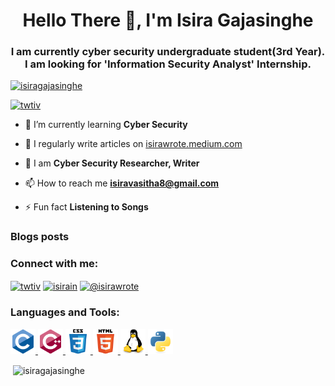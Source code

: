 <h1 align="center">Hello There 👋, I'm Isira Gajasinghe</h1>
<h3 align="center">I am currently cyber security undergraduate student(3rd Year). I am looking for 'Information Security Analyst' Internship.</h3>

<p align="left"> <a href="https://github.com/ryo-ma/github-profile-trophy"><img src="https://github-profile-trophy.vercel.app/?username=isiragajasinghe" alt="isiragajasinghe" /></a> </p>

<p align="left"> <a href="https://twitter.com/twtiv" target="blank"><img src="https://img.shields.io/twitter/follow/twtiv?logo=twitter&style=for-the-badge" alt="twtiv" /></a> </p>

- 🌱 I’m currently learning **Cyber Security**

- 📝 I regularly write articles on [isirawrote.medium.com](isirawrote.medium.com)

- 💬 I am **Cyber Security Researcher, Writer**

- 📫 How to reach me **isiravasitha8@gmail.com**

- ⚡ Fun fact **Listening to Songs**

### Blogs posts
<!-- BLOG-POST-LIST:START -->
<!-- BLOG-POST-LIST:END -->

<h3 align="left">Connect with me:</h3>
<p align="left">
<a href="https://twitter.com/twtiv" target="blank"><img align="center" src="https://raw.githubusercontent.com/rahuldkjain/github-profile-readme-generator/master/src/images/icons/Social/twitter.svg" alt="twtiv" height="30" width="40" /></a>
<a href="https://linkedin.com/in/isirain" target="blank"><img align="center" src="https://raw.githubusercontent.com/rahuldkjain/github-profile-readme-generator/master/src/images/icons/Social/linked-in-alt.svg" alt="isirain" height="30" width="40" /></a>
<a href="https://medium.com/@isirawrote" target="blank"><img align="center" src="https://raw.githubusercontent.com/rahuldkjain/github-profile-readme-generator/master/src/images/icons/Social/medium.svg" alt="@isirawrote" height="30" width="40" /></a>
</p>

<h3 align="left">Languages and Tools:</h3>
<p align="left"> <a href="https://www.cprogramming.com/" target="_blank" rel="noreferrer"> <img src="https://raw.githubusercontent.com/devicons/devicon/master/icons/c/c-original.svg" alt="c" width="40" height="40"/> </a> <a href="https://www.w3schools.com/cpp/" target="_blank" rel="noreferrer"> <img src="https://raw.githubusercontent.com/devicons/devicon/master/icons/cplusplus/cplusplus-original.svg" alt="cplusplus" width="40" height="40"/> </a> <a href="https://www.w3schools.com/css/" target="_blank" rel="noreferrer"> <img src="https://raw.githubusercontent.com/devicons/devicon/master/icons/css3/css3-original-wordmark.svg" alt="css3" width="40" height="40"/> </a> <a href="https://www.w3.org/html/" target="_blank" rel="noreferrer"> <img src="https://raw.githubusercontent.com/devicons/devicon/master/icons/html5/html5-original-wordmark.svg" alt="html5" width="40" height="40"/> </a> <a href="https://www.linux.org/" target="_blank" rel="noreferrer"> <img src="https://raw.githubusercontent.com/devicons/devicon/master/icons/linux/linux-original.svg" alt="linux" width="40" height="40"/> </a> <a href="https://www.python.org" target="_blank" rel="noreferrer"> <img src="https://raw.githubusercontent.com/devicons/devicon/master/icons/python/python-original.svg" alt="python" width="40" height="40"/> </a> </p>

<p>&nbsp;<img align="center" src="https://github-readme-stats.vercel.app/api?username=isiragajasinghe&show_icons=true&locale=en" alt="isiragajasinghe" /></p>






